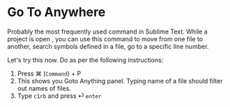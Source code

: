 Go To Anywhere
===============

Probably the most frequently used command in Sublime Text. While a project is
 open , you can use this command to move from one file to another, search
symbols defined in a file, go to a specific line number.

Let's try this now. Do as per the following instructions:

1. Press ⌘ (`Command`) + P
2. This shows you Goto Anything panel. Typing name of a file should filter out
   names of files.
3. Type `c1rb` and press ⏎ `enter`